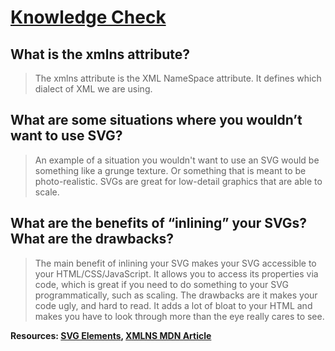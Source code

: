 # [Knowledge Check](https://www.theodinproject.com/lessons/node-path-intermediate-html-and-css-svgA)

## What is the xmlns attribute?

> The xmlns attribute is the XML NameSpace attribute. It defines which dialect of XML we are using.

## What are some situations where you wouldn’t want to use SVG?

> An example of a situation you wouldn't want to use an SVG would be something like a grunge texture. Or something that is meant to be photo-realistic. SVGs are great for low-detail graphics that are able to scale.

## What are the benefits of “inlining” your SVGs? What are the drawbacks?

> The main benefit of inlining your SVG makes your SVG accessible to your HTML/CSS/JavaScript. It allows you to access its properties via code, which is great if you need to do something to your SVG programmatically, such as scaling. The drawbacks are it makes your code ugly, and hard to read. It adds a lot of bloat to your HTML and makes you have to look through more than the eye really cares to see.

**Resources: [SVG Elements](https://developer.mozilla.org/en-US/docs/Web/SVG/Element), [XMLNS MDN Article](https://www.theodinproject.com/lessons/node-path-intermediate-html-and-css-svg#:~:text=this%20excellent%20MDN%20article)**